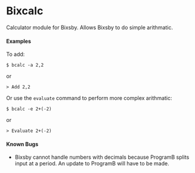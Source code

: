 # Bixcalc
Calculator module for Bixsby. Allows Bixsby to do simple arithmatic. 

#### Examples
  
To add:

    $ bcalc -a 2,2

or

    > Add 2,2


Or use the `evaluate` command to perform more complex arithmatic:

    $ bcalc -e 2+(-2)

or

    > Evaluate 2+(-2)
  

#### Known Bugs
  
  - Bixsby cannot handle numbers with decimals because ProgramB splits input at a
period. An update to ProgramB will have to be made.


